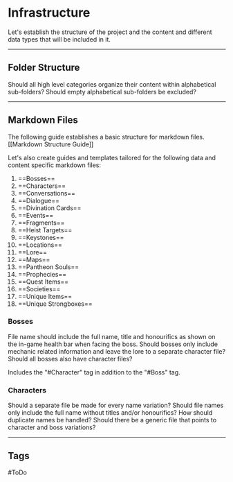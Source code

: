 # Infrastructure
Let's establish the structure of the project and the content and different data types that will be included in it.

---
## Folder Structure
Should all high level categories organize their content within alphabetical sub-folders?
Should empty alphabetical sub-folders be excluded?

---
## Markdown Files
The following guide establishes a basic structure for markdown files.
[[Markdown Structure Guide]]

Let's also create guides and templates tailored for the following data and content specific markdown files:
1. ==Bosses==
2. ==Characters==
3. ==Conversations==
4. ==Dialogue==
5. ==Divination Cards==
6. ==Events==
7. ==Fragments==
8. ==Heist Targets==
9. ==Keystones==
10. ==Locations==
11. ==Lore==
12. ==Maps==
13. ==Pantheon Souls==
14. ==Prophecies==
15. ==Quest Items==
16. ==Societies==
17. ==Unique Items==
18. ==Unique Strongboxes==
### Bosses
File name should include the full name, title and honourifics as shown on the in-game health bar when facing the boss.
Should bosses only include mechanic related information and leave the lore to a separate character file?
Should all bosses also have character files?

Includes the "#Character" tag in addition to the "#Boss" tag.
### Characters
Should a separate file be made for every name variation?
Should file names only include the full name without titles and/or honourifics?
How should duplicate names be handled?
Should there be a generic file that points to character and boss variations?

---
## Tags
#ToDo